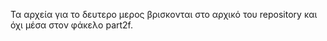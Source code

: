 
Τα αρχεία για το δευτερο μερος βρισκονται στο αρχικό του repository και όχι μέσα στον φάκελο part2f.
